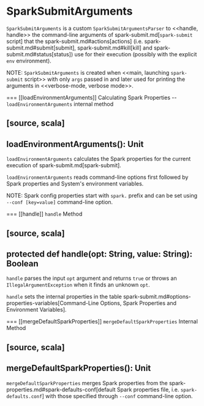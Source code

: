 # SparkSubmitArguments

`SparkSubmitArguments` is a custom `SparkSubmitArgumentsParser` to <<handle, handle>> the command-line arguments of spark-submit.md[`spark-submit` script] that the spark-submit.md#actions[actions] (i.e. spark-submit.md#submit[submit], spark-submit.md#kill[kill] and spark-submit.md#status[status]) use for their execution (possibly with the explicit `env` environment).

NOTE: `SparkSubmitArguments` is created when <<main, launching `spark-submit` script>> with only `args` passed in and later used for printing the arguments in <<verbose-mode, verbose mode>>.

=== [[loadEnvironmentArguments]] Calculating Spark Properties -- `loadEnvironmentArguments` internal method

[source, scala]
----
loadEnvironmentArguments(): Unit
----

`loadEnvironmentArguments` calculates the Spark properties for the current execution of spark-submit.md[spark-submit].

`loadEnvironmentArguments` reads command-line options first followed by Spark properties and System's environment variables.

NOTE: Spark config properties start with `spark.` prefix and can be set using `--conf [key=value]` command-line option.

=== [[handle]] `handle` Method

[source, scala]
----
protected def handle(opt: String, value: String): Boolean
----

`handle` parses the input `opt` argument and returns `true` or throws an `IllegalArgumentException` when it finds an unknown `opt`.

`handle` sets the internal properties in the table spark-submit.md#options-properties-variables[Command-Line Options, Spark Properties and Environment Variables].

=== [[mergeDefaultSparkProperties]] `mergeDefaultSparkProperties` Internal Method

[source, scala]
----
mergeDefaultSparkProperties(): Unit
----

`mergeDefaultSparkProperties` merges Spark properties from the spark-properties.md#spark-defaults-conf[default Spark properties file, i.e. `spark-defaults.conf`] with those specified through `--conf` command-line option.
